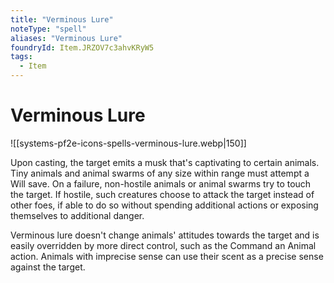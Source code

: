 ```yaml
---
title: "Verminous Lure"
noteType: "spell"
aliases: "Verminous Lure"
foundryId: Item.JRZOV7c3ahvKRyW5
tags:
  - Item
---
```


# Verminous Lure
![[systems-pf2e-icons-spells-verminous-lure.webp|150]]

Upon casting, the target emits a musk that's captivating to certain animals. Tiny animals and animal swarms of any size within range must attempt a Will save. On a failure, non-hostile animals or animal swarms try to touch the target. If hostile, such creatures choose to attack the target instead of other foes, if able to do so without spending additional actions or exposing themselves to additional danger.

Verminous lure doesn't change animals' attitudes towards the target and is easily overridden by more direct control, such as the Command an Animal action. Animals with imprecise sense can use their scent as a precise sense against the target.
